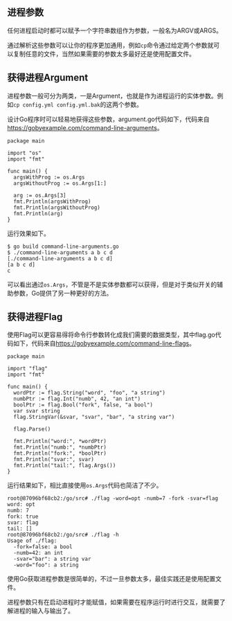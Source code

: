 
## 进程参数

任何进程启动时都可以赋予一个字符串数组作为参数，一般名为ARGV或ARGS。

通过解析这些参数可以让你的程序更加通用，例如`cp`命令通过给定两个参数就可以复制任意的文件，当然如果需要的参数太多最好还是使用配置文件。

## 获得进程Argument

进程参数一般可分为两类，一是Argument，也就是作为进程运行的实体参数。例如`cp config.yml config.yml.bak`的这两个参数。

设计Go程序时可以轻易地获得这些参数，argument.go代码如下，代码来自<https://gobyexample.com/command-line-arguments>。

```golang
package main

import "os"
import "fmt"

func main() {
  argsWithProg := os.Args
  argsWithoutProg := os.Args[1:]

  arg := os.Args[3]
  fmt.Println(argsWithProg)
  fmt.Println(argsWithoutProg)
  fmt.Println(arg)
}
```

运行效果如下。

```
$ go build command-line-arguments.go
$ ./command-line-arguments a b c d
[./command-line-arguments a b c d]
[a b c d]
c
```

可以看出通过`os.Args`，不管是不是实体参数都可以获得，但是对于类似开关的辅助参数，Go提供了另一种更好的方法。

## 获得进程Flag

使用Flag可以更容易得将命令行参数转化成我们需要的数据类型，其中flag.go代码如下，代码来自<https://gobyexample.com/command-line-flags>。

```
package main

import "flag"
import "fmt"

func main() {
  wordPtr := flag.String("word", "foo", "a string")
  numbPtr := flag.Int("numb", 42, "an int")
  boolPtr := flag.Bool("fork", false, "a bool")
  var svar string
  flag.StringVar(&svar, "svar", "bar", "a string var")

  flag.Parse()

  fmt.Println("word:", *wordPtr)
  fmt.Println("numb:", *numbPtr)
  fmt.Println("fork:", *boolPtr)
  fmt.Println("svar:", svar)
  fmt.Println("tail:", flag.Args())
}
```

运行结果如下，相比直接使用`os.Args`代码也简洁了不少。

```
root@87096bf68cb2:/go/src# ./flag -word=opt -numb=7 -fork -svar=flag
word: opt
numb: 7
fork: true
svar: flag
tail: []
root@87096bf68cb2:/go/src# ./flag -h
Usage of ./flag:
  -fork=false: a bool
  -numb=42: an int
  -svar="bar": a string var
  -word="foo": a string
```

使用Go获取进程参数是很简单的，不过一旦参数太多，最佳实践还是使用配置文件。

进程参数只有在启动进程时才能赋值，如果需要在程序运行时进行交互，就需要了解进程的输入与输出了。
